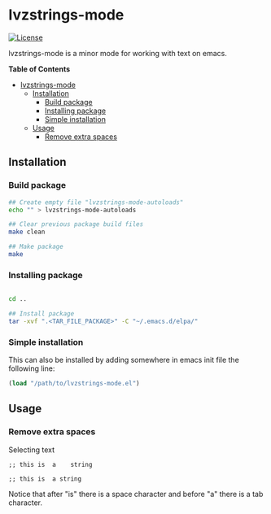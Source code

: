 # lvzstrings-mode #

[![License](https://img.shields.io/:license-gpl3-blue.svg)](./COPYING)

lvzstrings-mode is a minor mode for working with text on emacs.

<!-- markdown-toc start - Don't edit this section. Run M-x markdown-toc-generate-toc again -->
**Table of Contents**

- [lvzstrings-mode](#lvzstrings-mode)
    - [Installation](#installation)
        - [Build package](#build-package)
        - [Installing package](#installing-package)
        - [Simple installation](#simple-installation)
    - [Usage](#usage)
        - [Remove extra spaces](#remove-extra-spaces)

<!-- markdown-toc end -->

## Installation ##

### Build package ###

```bash
## Create empty file "lvzstrings-mode-autoloads"
echo "" > lvzstrings-mode-autoloads

## Clear previous package build files
make clean

## Make package
make
```

### Installing package ###

```bash

cd ..

## Install package
tar -xvf ".<TAR_FILE_PACKAGE>" -C "~/.emacs.d/elpa/"

```

### Simple installation ###
This can also be installed by adding somewhere in emacs init file the following line:
```lisp
(load "/path/to/lvzstrings-mode.el")
```

## Usage ##

### Remove extra spaces ###

Selecting text 


```
;; this is 	a    string
```

```
;; this is 	a string
```
Notice that after "is" there is a space character and before "a" there is a tab character.
